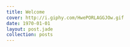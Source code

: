```yaml
---
title: Welcome
cover: http://i.giphy.com/HwePORLAGGJOw.gif
date: 1970-01-01
layout: post.jade
collection: posts
---
```

